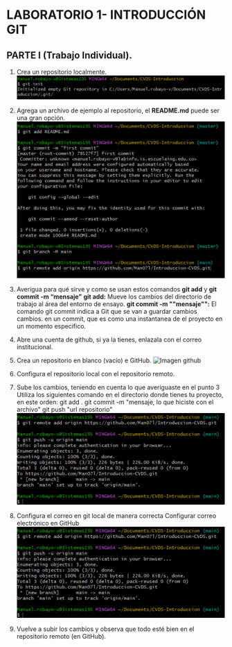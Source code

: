 # LABORATORIO 1- INTRODUCCIÓN GIT
## PARTE I (Trabajo Individual). 

1.	Crea un repositorio localmente.
    ![Imagen repositorio](images/image_1.png)

2.	Agrega un archivo de ejemplo al repositorio, el **README.md** puede ser una gran opción.
    ![Imagen README.md](images/image_2.png)

3.	Averigua para qué sirve y como se usan estos comandos **git add** y **git commit -m “mensaje”**
    **git add:** Mueve los cambios del directorio de trabajo al área del entorno de ensayo.
    **git commit -m ""mensaje"":** El comando git commit indica a Git que se van a guardar cambios cambios.
                                   en un commit, que es como una instantanea de el proyecto en un momento especifico.
    
4.  Abre una cuenta de github, si ya la tienes, enlazala con el correo institucional.

5.  Crea un repositorio en blanco (vacío) e GitHub.
    ![Imagen github](images/image_3.png.png)

6.  Configura el repositorio local con el repositorio remoto.

7.  Sube los cambios, teniendo en cuenta lo que averiguaste en el punto 3 Utiliza los siguientes comando en el directorio donde tienes tu proyecto, en este orden:
    git add .
    git commit -m "mensaje, lo que hiciste con el archivo"
    git push "url repositorio"
    ![Imagen vinculo](images/image_4.png)

8.  Configura el correo en git local de manera correcta Configurar correo electrónico en GitHub
    ![Imagen correo](images/image_4.png)
9.  Vuelve a subir los cambios y observa que todo esté bien en el repositorio remoto (en GitHub).
